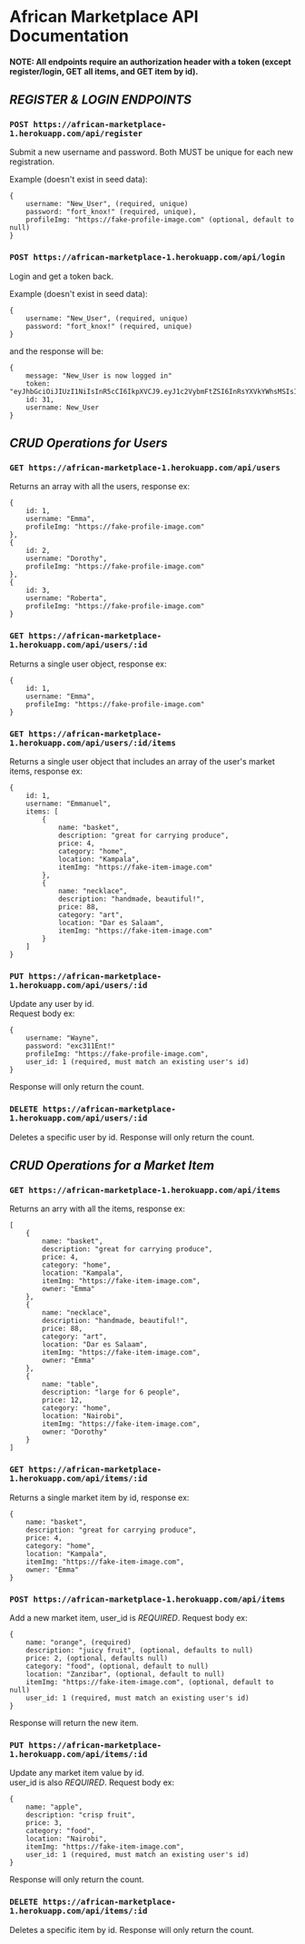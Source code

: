# African Marketplace API Documentation

#### **NOTE: All endpoints require an authorization header with a token (except register/login, GET all items, and GET item by id).**

## *REGISTER & LOGIN ENDPOINTS*

### `POST https://african-marketplace-1.herokuapp.com/api/register`
Submit a new username and password. Both MUST be unique for each new registration. 

Example (doesn't exist in seed data):

    { 
        username: "New_User", (required, unique)
        password: "fort_knox!" (required, unique),
        profileImg: "https://fake-profile-image.com" (optional, default to null)
    }

### `POST https://african-marketplace-1.herokuapp.com/api/login`
Login and get a token back.

Example (doesn't exist in seed data):

    {
        username: "New_User", (required, unique)
        password: "fort_knox!" (required, unique)
    }

and the response will be:

    {
        message: "New_User is now logged in"
        token: "eyJhbGciOiJIUzI1NiIsInR5cCI6IkpXVCJ9.eyJ1c2VybmFtZSI6InRsYXVkYWhsMSIsImlhdCI6MTU3NDEyOD",
        id: 31,
        username: New_User
    }

## *CRUD Operations for Users*

### `GET https://african-marketplace-1.herokuapp.com/api/users`
Returns an array with all the users, response ex:

    {
        id: 1,
        username: "Emma",
        profileImg: "https://fake-profile-image.com"
    },
    {
        id: 2,
        username: "Dorothy",
        profileImg: "https://fake-profile-image.com"
    },
    {
        id: 3,
        username: "Roberta",
        profileImg: "https://fake-profile-image.com"
    }

### `GET https://african-marketplace-1.herokuapp.com/api/users/:id`
Returns a single user object, response ex:

    {
        id: 1,
        username: "Emma",
        profileImg: "https://fake-profile-image.com"
    }

### `GET https://african-marketplace-1.herokuapp.com/api/users/:id/items`
Returns a single user object that includes an array of the user's market items, response ex:

    {
        id: 1,
        username: "Emmanuel",
        items: [
            {
                name: "basket",
                description: "great for carrying produce",
                price: 4,
                category: "home",
                location: "Kampala",
                itemImg: "https://fake-item-image.com"
            },
            {
                name: "necklace",
                description: "handmade, beautiful!",
                price: 88,
                category: "art",
                location: "Dar es Salaam",
                itemImg: "https://fake-item-image.com"
            }
        ]
    } 

### `PUT https://african-marketplace-1.herokuapp.com/api/users/:id`
Update any user by id.  
Request body ex:

    {
        username: "Wayne",
        password: "exc311Ent!"
        profileImg: "https://fake-profile-image.com",
        user_id: 1 (required, must match an existing user's id)
    }

Response will only return the count. 

### `DELETE https://african-marketplace-1.herokuapp.com/api/users/:id`
Deletes a specific user by id. Response will only return the count.

## *CRUD Operations for a Market Item*

### `GET https://african-marketplace-1.herokuapp.com/api/items`
Returns an arry with all the items, response ex:
        
    [
        {
            name: "basket",
            description: "great for carrying produce",
            price: 4,
            category: "home",
            location: "Kampala",
            itemImg: "https://fake-item-image.com",
            owner: "Emma"
        },
        {
            name: "necklace",
            description: "handmade, beautiful!",
            price: 88,
            category: "art",
            location: "Dar es Salaam",
            itemImg: "https://fake-item-image.com",
            owner: "Emma"
        },
        {
            name: "table",
            description: "large for 6 people",
            price: 12,
            category: "home",
            location: "Nairobi",
            itemImg: "https://fake-item-image.com",
            owner: "Dorothy"
        }
    ]

### `GET https://african-marketplace-1.herokuapp.com/api/items/:id`
Returns a single market item by id, response ex:

    {
        name: "basket",
        description: "great for carrying produce",
        price: 4,
        category: "home",
        location: "Kampala",
        itemImg: "https://fake-item-image.com",
        owner: "Emma"
    }

### `POST https://african-marketplace-1.herokuapp.com/api/items`
Add a new market item, user_id is *REQUIRED*. Request body ex:

    {
        name: "orange", (required)
        description: "juicy fruit", (optional, defaults to null)
        price: 2, (optional, defaults null)
        category: "food", (optional, default to null)
        location: "Zanzibar", (optional, default to null)
        itemImg: "https://fake-item-image.com", (optional, default to null)
        user_id: 1 (required, must match an existing user's id)
    }

Response will return the new item.

### `PUT https://african-marketplace-1.herokuapp.com/api/items/:id`
Update any market item value by id.  
user_id is also *REQUIRED*. Request body ex:

    {
        name: "apple",
        description: "crisp fruit",
        price: 3,
        category: "food", 
        location: "Nairobi",
        itemImg: "https://fake-item-image.com",
        user_id: 1 (required, must match an existing user's id)
    }

Response will only return the count.

### `DELETE https://african-marketplace-1.herokuapp.com/api/items/:id`
Deletes a specific item by id. Response will only return the count.